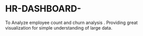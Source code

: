 # HR-DASHBOARD-
To Analyze employee count and churn analysis . Providing great visualization for simple understanding of large data.
